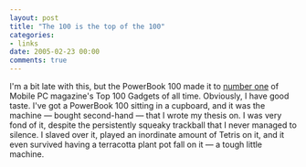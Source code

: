 ```yaml
---
layout: post
title: "The 100 is the top of the 100"
categories:
- links
date: 2005-02-23 00:00
comments: true
---
```


<p>I'm a bit late with this, but the PowerBook 100 made it to <a href="http://www.mobilepcmag.com/features/2005_03/top100gadgets-5.html">number one</a> of Mobile PC magazine's Top 100 Gadgets of all time. Obviously, I have good taste. I've got a PowerBook 100 sitting in a cupboard, and it was the machine  &mdash;  bought second-hand  &mdash;  that I wrote my thesis on. I was very fond of it, despite the persistently squeaky trackball that I never managed to silence. I slaved over it, played an inordinate amount of Tetris on it, and it even survived having a terracotta plant pot fall on it  &mdash;  a tough little machine.</p>




